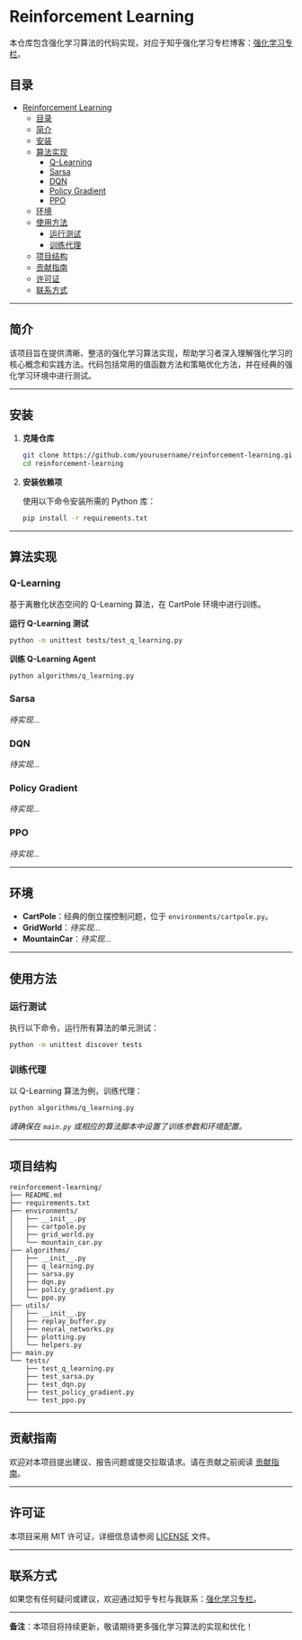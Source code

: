 # Reinforcement Learning

本仓库包含强化学习算法的代码实现，对应于知乎强化学习专栏博客：[强化学习专栏](https://www.zhihu.com/column/c_1820091444070866944)。

## 目录

- [Reinforcement Learning](#reinforcement-learning)
  - [目录](#目录)
  - [简介](#简介)
  - [安装](#安装)
  - [算法实现](#算法实现)
    - [Q-Learning](#q-learning)
    - [Sarsa](#sarsa)
    - [DQN](#dqn)
    - [Policy Gradient](#policy-gradient)
    - [PPO](#ppo)
  - [环境](#环境)
  - [使用方法](#使用方法)
    - [运行测试](#运行测试)
    - [训练代理](#训练代理)
  - [项目结构](#项目结构)
  - [贡献指南](#贡献指南)
  - [许可证](#许可证)
  - [联系方式](#联系方式)

---

## 简介

该项目旨在提供清晰、整洁的强化学习算法实现，帮助学习者深入理解强化学习的核心概念和实践方法。代码包括常用的值函数方法和策略优化方法，并在经典的强化学习环境中进行测试。

---

## 安装

1. **克隆仓库**

   ```bash
   git clone https://github.com/yourusername/reinforcement-learning.git
   cd reinforcement-learning
   ```

2. **安装依赖项**

   使用以下命令安装所需的 Python 库：

   ```bash
   pip install -r requirements.txt
   ```

---

## 算法实现

### Q-Learning

基于离散化状态空间的 Q-Learning 算法，在 CartPole 环境中进行训练。

**运行 Q-Learning 测试**

```bash
python -m unittest tests/test_q_learning.py
```

**训练 Q-Learning Agent**

```bash
python algorithms/q_learning.py
```

### Sarsa

*待实现...*

### DQN

*待实现...*

### Policy Gradient

*待实现...*

### PPO

*待实现...*

---

## 环境

- **CartPole**：经典的倒立摆控制问题，位于 `environments/cartpole.py`。
- **GridWorld**：*待实现...*
- **MountainCar**：*待实现...*

---

## 使用方法

### 运行测试

执行以下命令，运行所有算法的单元测试：

```bash
python -m unittest discover tests
```

### 训练代理

以 Q-Learning 算法为例，训练代理：

```bash
python algorithms/q_learning.py
```

*请确保在 `main.py` 或相应的算法脚本中设置了训练参数和环境配置。*

---

## 项目结构

```
reinforcement-learning/
├── README.md
├── requirements.txt
├── environments/
│   ├── __init__.py
│   ├── cartpole.py
│   ├── grid_world.py
│   └── mountain_car.py
├── algorithms/
│   ├── __init__.py
│   ├── q_learning.py
│   ├── sarsa.py
│   ├── dqn.py
│   ├── policy_gradient.py
│   └── ppo.py
├── utils/
│   ├── __init__.py
│   ├── replay_buffer.py
│   ├── neural_networks.py
│   ├── plotting.py
│   └── helpers.py
├── main.py
└── tests/
    ├── test_q_learning.py
    ├── test_sarsa.py
    ├── test_dqn.py
    ├── test_policy_gradient.py
    └── test_ppo.py
```

---

## 贡献指南

欢迎对本项目提出建议、报告问题或提交拉取请求。请在贡献之前阅读 [贡献指南](CONTRIBUTING.md)。

---

## 许可证

本项目采用 MIT 许可证，详细信息请参阅 [LICENSE](LICENSE) 文件。

---

## 联系方式

如果您有任何疑问或建议，欢迎通过知乎专栏与我联系：[强化学习专栏](https://www.zhihu.com/column/c_1820091444070866944)。

---

**备注**：本项目将持续更新，敬请期待更多强化学习算法的实现和优化！